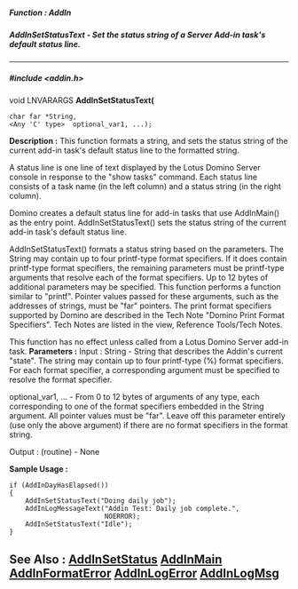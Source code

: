 ##### Function : AddIn
##### AddInSetStatusText - Set the status string of a Server Add-in task's default status line.
---
##### #include <addin.h>
void LNVARARGS **AddInSetStatusText(**

	char far *String,
	<Any 'C' type>  optional_var1, ...);
**Description :**
This function formats a string, and sets the status string of the current 
add-in task's default status line to the formatted string.

A status line is one line of text displayed by the Lotus Domino Server console 
in response to the "show tasks" command.  Each status line consists of a task 
name (in the left column) and a status string (in the right column).

Domino creates a default status line for add-in tasks that use AddInMain() as 
the entry point.  AddInSetStatusText() sets the status string of the current 
add-in task's default status line.

AddInSetStatusText() formats a status string based on the parameters. The 
String may contain up to four printf-type format specifiers.  If it does 
contain printf-type format specifiers, the remaining parameters must be 
printf-type arguments that resolve each of the format specifiers.  Up to 12 
bytes of additional parameters may be specified.  This function performs a 
function similar to "printf".  Pointer values passed for these arguments, such 
as the addresses of strings, must be "far" pointers.  The print format 
specifiers supported by Domino are described in the Tech Note "Domino Print 
Format Specifiers".  Tech Notes are listed in the view, Reference Tools/Tech 
Notes.

This function has no effect unless called from a Lotus Domino Server add-in 
task.
**Parameters :**
Input :
String  -  String that describes the Addin's current "state".  The string may contain up to four printf-type (%) format specifiers.  For each format specifier, a corresponding argument must be specified to resolve the format specifier.

optional_var1, ...  -  From 0 to 12 bytes of arguments of any type, each corresponding to one of the format specifiers embedded in the String argument.  All pointer values must be "far".  Leave off this parameter entirely (use only the above argument) if there are no format specifiers in the format string.

Output :
(routine)  -  None


**Sample Usage :**
```
if (AddInDayHasElapsed())
{
    AddInSetStatusText("Doing daily job");
    AddInLogMessageText("Addin Test: Daily job complete.", 
                        NOERROR);
    AddInSetStatusText("Idle");
}
```
**See Also :**
[AddInSetStatus](D:/md_files/AddInSetStatus.md)
[AddInMain](D:/md_files/AddInMain.md)
[AddInFormatError](D:/md_files/AddInFormatError.md)
[AddInLogError](D:/md_files/AddInLogError.md)
[AddInLogMsg](D:/md_files/AddInLogMsg.md)
---
